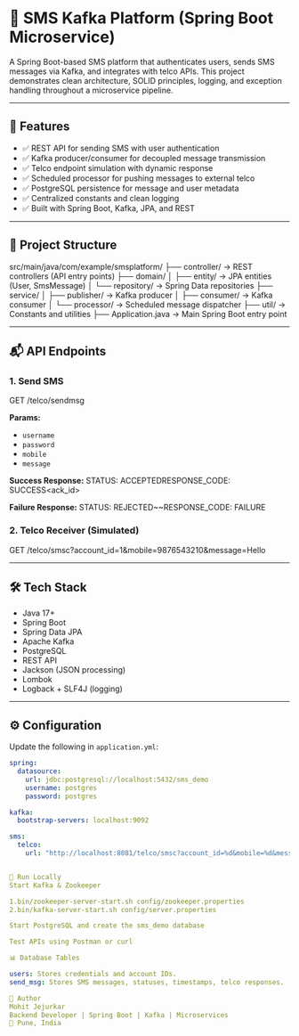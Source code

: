 # 📡 SMS Kafka Platform (Spring Boot Microservice)

A Spring Boot-based SMS platform that authenticates users, sends SMS messages via Kafka, and integrates with telco APIs. This project demonstrates clean architecture, SOLID principles, logging, and exception handling throughout a microservice pipeline.

---

## 🚀 Features

- ✅ REST API for sending SMS with user authentication
- ✅ Kafka producer/consumer for decoupled message transmission
- ✅ Telco endpoint simulation with dynamic response
- ✅ Scheduled processor for pushing messages to external telco
- ✅ PostgreSQL persistence for message and user metadata
- ✅ Centralized constants and clean logging
- ✅ Built with Spring Boot, Kafka, JPA, and REST

---

## 🧱 Project Structure

src/main/java/com/example/smsplatform/
├── controller/ → REST controllers (API entry points)
├── domain/
│ ├── entity/ → JPA entities (User, SmsMessage)
│ └── repository/ → Spring Data repositories
├── service/
│ ├── publisher/ → Kafka producer
│ ├── consumer/ → Kafka consumer
│ └── processor/ → Scheduled message dispatcher
├── util/ → Constants and utilities
├── Application.java → Main Spring Boot entry point

---

## 📬 API Endpoints

### 1. **Send SMS**
GET /telco/sendmsg

**Params:**
- `username`
- `password`
- `mobile`
- `message`

**Success Response:**
STATUS: ACCEPTEDRESPONSE_CODE: SUCCESS<ack_id>



**Failure Response:**
STATUS: REJECTED~~RESPONSE_CODE: FAILURE



### 2. **Telco Receiver (Simulated)**
GET /telco/smsc?account_id=1&mobile=9876543210&message=Hello



---

## 🛠️ Tech Stack

- Java 17+
- Spring Boot
- Spring Data JPA
- Apache Kafka
- PostgreSQL
- REST API
- Jackson (JSON processing)
- Lombok
- Logback + SLF4J (logging)

---

## ⚙️ Configuration

Update the following in `application.yml`:

```yaml
spring:
  datasource:
    url: jdbc:postgresql://localhost:5432/sms_demo
    username: postgres
    password: postgres

kafka:
  bootstrap-servers: localhost:9092

sms:
  telco:
    url: "http://localhost:8081/telco/smsc?account_id=%d&mobile=%d&message=%s"


🧪 Run Locally
Start Kafka & Zookeeper

1.bin/zookeeper-server-start.sh config/zookeeper.properties
2.bin/kafka-server-start.sh config/server.properties

Start PostgreSQL and create the sms_demo database

Test APIs using Postman or curl

📊 Database Tables

users: Stores credentials and account IDs.
send_msg: Stores SMS messages, statuses, timestamps, telco responses.

👤 Author
Mohit Jejurkar
Backend Developer | Spring Boot | Kafka | Microservices
📍 Pune, India

